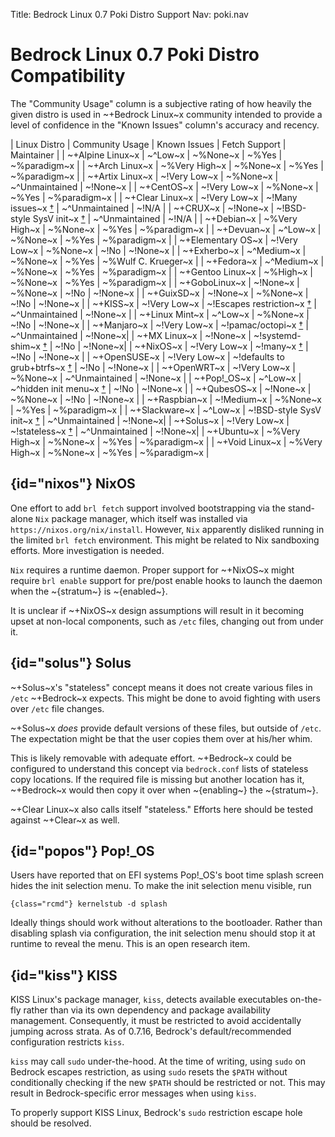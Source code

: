 Title: Bedrock Linux 0.7 Poki Distro Support
Nav: poki.nav

# Bedrock Linux 0.7 Poki Distro Compatibility

The "Community Usage" column is a subjective rating of how heavily the given
distro is used in ~+Bedrock Linux~x community intended to provide a level of
confidence in the "Known Issues" column's accuracy and recency.

| Linux Distro       | Community Usage   | Known Issues | Fetch Support  | Maintainer   |
| ~+Alpine Linux~x   | ~^Low~x           | ~%None~x     | ~%Yes          | ~%paradigm~x |
| ~+Arch Linux~x     | ~%Very High~x     | ~%None~x     | ~%Yes          | ~%paradigm~x |
| ~+Artix Linux~x    | ~!Very Low~x      | ~%None~x     | ~^Unmaintained | ~!None~x     |
| ~+CentOS~x         | ~!Very Low~x      | ~%None~x     | ~%Yes          | ~%paradigm~x |
| ~+Clear Linux~x    | ~!Very Low~x      | ~!Many issues~x [†](https://github.com/bedrocklinux/bedrocklinux-userland/issues/124) | ~^Unmaintained | ~!N/A |
| ~+CRUX~x           | ~!None~x          | ~!BSD-style SysV init~x [†](feature-compatibility.html#bsd-style-sysv) | ~^Unmaintained | ~!N/A |
| ~+Debian~x         | ~%Very High~x     | ~%None~x     | ~%Yes          | ~%paradigm~x |
| ~+Devuan~x         | ~^Low~x           | ~%None~x     | ~%Yes          | ~%paradigm~x |
| ~+Elementary OS~x  | ~!Very Low~x      | ~%None~x     | ~!No           | ~!None~x     |
| ~+Exherbo~x        | ~^Medium~x        | ~%None~x     | ~%Yes          | ~%Wulf C. Krueger~x |
| ~+Fedora~x         | ~^Medium~x        | ~%None~x     | ~%Yes          | ~%paradigm~x |
| ~+Gentoo Linux~x   | ~%High~x          | ~%None~x     | ~%Yes          | ~%paradigm~x |
| ~+GoboLinux~x      | ~!None~x          | ~%None~x     | ~!No           | ~!None~x     |
| ~+GuixSD~x         | ~!None~x          | ~%None~x     | ~!No           | ~!None~x     |
| ~+KISS~x           | ~!Very Low~x      | ~!Escapes restriction~x [†](#kiss) | ~^Unmaintained | ~!None~x     |
| ~+Linux Mint~x     | ~^Low~x           | ~%None~x     | ~!No           | ~!None~x     |
| ~+Manjaro~x        | ~!Very Low~x      | ~!pamac/octopi~x [†](feature-compatibility.html#pamac) | ~^Unmaintained | ~!None~x|
| ~+MX Linux~x       | ~!None~x          | ~!systemd-shim~x [†](feature-compatibility.html#systemd-shim) | ~!No | ~!None~x|
| ~+NixOS~x          | ~!Very Low~x      | ~!many~x [†](#nixos) | ~!No    | ~!None~x     |
| ~+OpenSUSE~x       | ~!Very Low~x      | ~!defaults to grub+btrfs~x [†](feature-compatibility.html#grub-btrfs-zfs) | ~!No    | ~!None~x     |
| ~+OpenWRT~x        | ~!Very Low~x      | ~%None~x     | ~^Unmaintained | ~!None~x     |
| ~+Pop!\_OS~x       | ~^Low~x           | ~^hidden init menu~x [†](#popos) | ~!No           | ~!None~x     |
| ~+QubesOS~x        | ~!None~x          | ~%None~x     | ~!No           | ~!None~x   |
| ~+Raspbian~x       | ~!Medium~x        | ~%None~x     | ~%Yes          | ~%paradigm~x |
| ~+Slackware~x      | ~^Low~x           | ~!BSD-style SysV init~x [†](feature-compatibility.html#bsd-style-sysv) | ~^Unmaintained | ~!None~x|
| ~+Solus~x          | ~!Very Low~x      | ~!stateless~x [†](#solus) | ~^Unmaintained | ~!None~x|
| ~+Ubuntu~x         | ~%Very High~x     | ~%None~x     | ~%Yes          | ~%paradigm~x |
| ~+Void Linux~x     | ~%Very High~x     | ~%None~x     | ~%Yes          | ~%paradigm~x |

## {id="nixos"} NixOS

One effort to add `brl fetch` support involved bootstrapping via the
stand-alone `Nix` package manager, which itself was installed via
`https://nixos.org/nix/install`.  However, `Nix` apparently disliked running in
the limited `brl fetch` environment.  This might be related to Nix sandboxing
efforts.  More investigation is needed.

`Nix` requires a runtime daemon.  Proper support for ~+NixOS~x might require `brl
enable` support for pre/post enable hooks to launch the daemon when the
~{stratum~} is ~{enabled~}.

It is unclear if ~+NixOS~x design assumptions will result in it becoming upset at
non-local components, such as `/etc` files, changing out from under it.

## {id="solus"} Solus

~+Solus~x's "stateless" concept means it does not create various files in
`/etc` ~+Bedrock~x expects.  This might be done to avoid fighting with users
over `/etc` file changes.

~+Solus~x _does_ provide default versions of these files, but outside of
`/etc`.  The expectation might be that the user copies them over at his/her
whim.

This is likely removable with adequate effort.  ~+Bedrock~x could be configured
to understand this concept via `bedrock.conf` lists of stateless copy
locations.  If the required file is missing but another location has it,
~+Bedrock~x would then copy it over when ~{enabling~} the ~{stratum~}.

~+Clear Linux~x also calls itself "stateless."  Efforts here should be tested
against ~+Clear~x as well.

## {id="popos"} Pop!\_OS

Users have reported that on EFI systems Pop!\_OS's boot time splash screen
hides the init selection menu.  To make the init selection menu visible, run

	{class="rcmd"} kernelstub -d splash

Ideally things should work without alterations to the bootloader.  Rather than
disabling splash via configuration, the init selection menu should stop it at
runtime to reveal the menu.  This is an open research item.

## {id="kiss"} KISS

KISS Linux's package manager, `kiss`, detects available executables on-the-fly
rather than via its own dependency and package availability management.
Consequently, it must be restricted to avoid accidentally jumping across
strata.  As of 0.7.16, Bedrock's default/recommended configuration restricts
`kiss`.

`kiss` may call `sudo` under-the-hood.  At the time of writing, using `sudo` on
Bedrock escapes restriction, as using `sudo` resets the `$PATH` without
conditionally checking if the new `$PATH` should be restricted or not.  This
may result in Bedrock-specific error messages when using `kiss`.

To properly support KISS Linux, Bedrock's `sudo` restriction escape hole should
be resolved.

